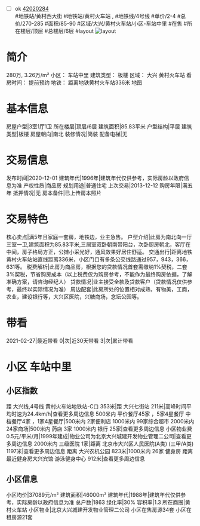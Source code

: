 - [ ] ok [42020284](https://bj.5i5j.com/ershoufang/42020284.html)  
 #地铁站/黄村西大街 #地铁站/黄村火车站 ,  #地铁线/4号线
#单价/2-4 #总价/270-285 #面积/85-90   #区域/大兴/黄村火车站/小区-车站中里 #在售 #所在楼层/顶层 #总楼层/6层 #layout 
![layout](http://image16.5i5j.com/erp/house/4202/42020284/huxing/ldjljobmf78d9d48.jpg_P5.jpg) 
# 简介 
 280万,  3.26万/m² 
小区： 车站中里
建筑类型： 板楼
区域： 大兴 黄村火车站
看房时间： 提前预约
地铁： 距离地铁黄村火车站336米 地图
# 基本信息 
 房屋户型|3室1厅1卫
所在楼层|顶层/6层
建筑面积|85.83平米
户型结构|平层
建筑类型|板楼
房屋朝向|南北
装修情况|简装
配备电梯|无
# 交易信息 
 发布时间|2020-12-01
建筑年代|1996年|建筑年代仅供参考，实际房龄以政府信息为准
产权性质|商品房
规划用途|普通住宅
上次交易|2013-12-12
购房年限|满五年
抵押情况|无
房本备件|已上传房本照片
# 交易特色 
 核心卖点|满5年且家庭一套房，地铁边，业主急售。
户型介绍|此房为南北向一厅三室一卫,建筑面积为85.83平米,三居室双卧朝南带阳台，次卧厨房朝北，客厅在中间，房子格局方正，公摊小采光好，通风效果好居住舒适。
交通出行|距离地铁黄村火车站站直线距离336米，小区门口有多条公交线路通过957，943，366，631等。
税费解析|此房为商品房，根据您的贷款情况首套需缴纳1%契税，二套3%契税，节省购房成本（以上税费仅为购房参考，不能作为最终购房依据，了解准确方案，请咨询经纪人）
贷款情况|业主接受全款及贷款客户（贷款情况仅供参考，最终以实际情况为准）
周边配套|此房所处的位置相对成熟，有物美，工商，农业，建设银行等，大兴区医院，兴糖商场，念坛公园等。
# 带看 
 2021-02-27|最近带看	 0|次|近30天带看	 3|次|累计带看
# 小区 车站中里
## 小区指数 
 距 大兴线,4号线 黄村火车站地铁站-C口 353米|距 大兴七街站 211米|高峰时间平均时速为24.4km/h|查看更多周边信息
500米内 平价餐厅45家 ，5家4星餐厅
中档餐厅4家 ，1家4星餐厅|500米内 2家便利店
1000米内 99家综合超市
2000米内 24家商场|500米内 药店 3家
1000米内 银行 25家|查看更多周边信息
小区物业费0.5元/平米/月|1999年建成|物业公司为北京大兴城建开发物业管理二公司|查看更多周边信息
2000米内 三级医院 1家|距离 北京市大兴区人民医院(A类) (三甲/A类) 1197米|查看更多周边信息
距离 大兴农机公园 823米|1000米内 26家 健身房
距离最近健身房大兴宾馆·游泳健身中心 912米|查看更多周边信息
## 小区信息 
 小区均价|37089元/m²
建筑面积|46000m²
建筑年代|1988年|建筑年代仅供参考，实际房龄以政府信息为准
总户数|1863
绿化率|30%
容积率|1.3
所在商圈|黄村火车站
小区物业|北京大兴城建开发物业管理二公司
小区在售房源34套
小区在租房源21套
